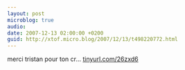 ```yaml
---
layout: post
microblog: true
audio: 
date: 2007-12-13 02:00:00 +0200
guid: http://xtof.micro.blog/2007/12/13/t498220772.html
---
```

merci tristan pour ton cr... [tinyurl.com/26zxd6](http://tinyurl.com/26zxd6)
